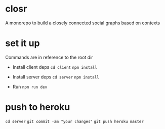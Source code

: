 # closr
A monorepo to build a closely connected social graphs based on contexts

# set it up
Commands are in reference to the root dir

* Install client deps
`cd client`
`npm install`

* Install server deps
`cd server`
`npm install`

* Run
`npm run dev`


# push to heroku
`cd server`
`git commit -am "your changes"`
`git push heroku master`

